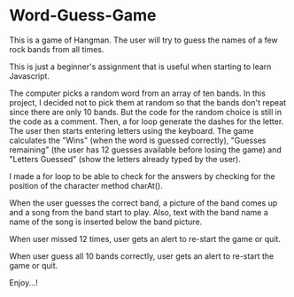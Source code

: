 # Word-Guess-Game


This is a game of Hangman. The user will try to guess the names of a few rock bands from all times.

This is just a beginner's assignment that is useful when starting to learn Javascript.

The computer picks a random word from an array of ten bands. In this project, I decided not to pick them at random so that the bands don't repeat since there are only 10 bands. But the code for the random choice is still in the code as a comment. Then, a for loop generate the dashes for the letter. The user then starts entering letters using the keyboard.
The game calculates the "Wins" (when the word is guessed correctly), "Guesses remaining" (the user has 12 guesses available before losing the game) and "Letters Guessed" (show the letters already typed by the user).

I made a for loop to be able to check for the answers by checking for the position of the character method charAt().

When the user guesses the correct band, a picture of the band comes up and a song from the band start to play. Also, text with the band name a name of the song is inserted below the band picture.

When user missed 12 times, user gets an alert to re-start the game or quit.

When user guess all 10 bands correctly, user gets an alert to re-start the game or quit.

Enjoy...!


